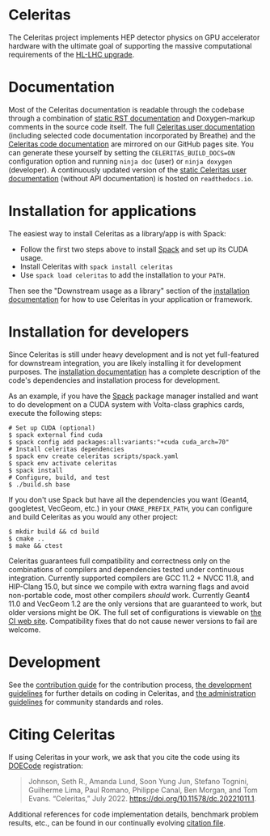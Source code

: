 # Celeritas

The Celeritas project implements HEP detector physics on GPU accelerator
hardware with the ultimate goal of supporting the massive computational
requirements of the [HL-LHC upgrade][HLLHC].

[HLLHC]: https://home.cern/science/accelerators/high-luminosity-lhc

# Documentation

Most of the Celeritas documentation is readable through the codebase through a
combination of [static RST documentation](doc/index.rst) and Doxygen-markup
comments in the source code itself. The full [Celeritas user
documentation][user-docs] (including selected code documentation incorporated
by Breathe) and the [Celeritas code documentation][dev-docs] are mirrored on
our GitHub pages site. You can generate these yourself by
setting the `CELERITAS_BUILD_DOCS=ON` configuration option and running `ninja
doc` (user) or `ninja doxygen` (developer). A continuously updated version of
the [static Celeritas user documentation][rtd] (without API documentation) is
hosted on `readthedocs.io`.

[user-docs]: https://celeritas-project.github.io/celeritas/user/index.html
[dev-docs]: https://celeritas-project.github.io/celeritas/dev/index.html
[rtd]: https://celeritas.readthedocs.io/en/latest/

# Installation for applications

The easiest way to install Celeritas as a library/app is with Spack:
- Follow the first two steps above to install [Spack][spack-start] and set up its CUDA usage.
- Install Celeritas with `spack install celeritas`
- Use `spack load celeritas` to add the installation to your `PATH`.

Then see the "Downstream usage as a library" section of the [installation
documentation][install] for how to use Celeritas in your application or framework.

[spack-start]: https://spack.readthedocs.io/en/latest/getting_started.html
[install]: doc/installation.rst

# Installation for developers

Since Celeritas is still under heavy development and is not yet full-featured
for downstream integration, you are likely installing it for development
purposes. The [installation documentation][install] has a
complete description of the code's dependencies and installation process for
development.

As an example, if you have the [Spack][spack] package manager
installed and want to do development on a CUDA system with Volta-class graphics
cards, execute the following steps:
```console
# Set up CUDA (optional)
$ spack external find cuda
$ spack config add packages:all:variants:"+cuda cuda_arch=70"
# Install celeritas dependencies
$ spack env create celeritas scripts/spack.yaml
$ spack env activate celeritas
$ spack install
# Configure, build, and test
$ ./build.sh base
```

If you don't use Spack but have all the dependencies you want (Geant4,
googletest, VecGeom, etc.) in your `CMAKE_PREFIX_PATH`, you can configure and
build Celeritas as you would any other project:
```console
$ mkdir build && cd build
$ cmake ..
$ make && ctest
```

Celeritas guarantees full compatibility and correctness only on the
combinations of compilers and dependencies tested under continuous integration.
Currently supported compilers are GCC 11.2 + NVCC 11.8, and HIP-Clang 15.0, but
since we compile with extra warning flags and avoid non-portable code, most
other compilers *should* work.
Currently Geant4 11.0 and VecGeom 1.2 are the only versions that are guaranteed
to work, but older versions might be OK.
The full set of configurations is viewable on [the CI web site][jenkins].
Compatibility fixes that do not cause newer versions to fail are welcome.

[spack]: https://github.com/spack/spack
[install]: doc/installation.rst
[jenkins]: https://cloud.cees.ornl.gov/jenkins-ci/blue/organizations/jenkins/Celeritas/activity?branch=master

# Development

See the [contribution guide](CONTRIBUTING.rst) for the contribution process,
[the development guidelines](doc/appendices/development.rst) for further
details on coding in Celeritas, and [the administration guidelines](doc/appendices/administration.rst) for community standards and roles.

# Citing Celeritas

If using Celeritas in your work, we ask that you cite the code using its
[DOECode](https://www.osti.gov/doecode/biblio/94866) registration:

> Johnson, Seth R., Amanda Lund, Soon Yung Jun, Stefano Tognini, Guilherme Lima, Paul Romano, Philippe Canal, Ben Morgan, and Tom Evans. “Celeritas,” July 2022. https://doi.org/10.11578/dc.20221011.1.

Additional references for code implementation details, benchmark problem
results, etc., can be found in our continually evolving [citation
file](doc/_static/celeritas.bib).
